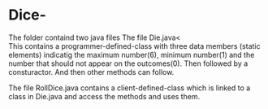 # Dice-
The folder containd two java files
The file Die.java<<br />
This contains a programmer-defined-class with three data members (static elements) indicatig the maximum number(6), minimum number(1) and the number that should not appear on the outcomes(0).
Then followed by a consturactor. And then other methods can follow.

The file RollDice.java contains a client-defined-class which is linked to a class in Die.java and access the methods and uses them.
